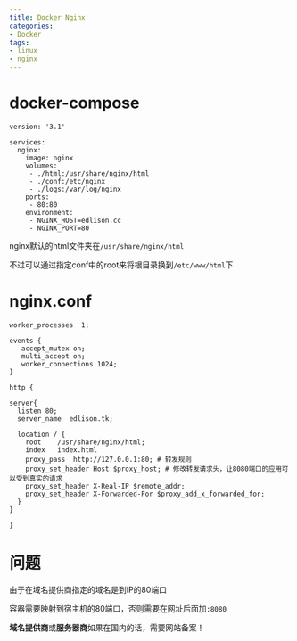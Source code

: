 ```yaml
---
title: Docker Nginx
categories:
- Docker
tags:
- linux
- nginx
---
```


# docker-compose

```
version: '3.1'

services:
  nginx:
    image: nginx
    volumes:
     - ./html:/usr/share/nginx/html
     - ./conf:/etc/nginx
     - ./logs:/var/log/nginx
    ports:
     - 80:80
    environment:
     - NGINX_HOST=edlison.cc
     - NGINX_PORT=80
```

nginx默认的html文件夹在`/usr/share/nginx/html`

不过可以通过指定conf中的root来将根目录换到`/etc/www/html`下

# nginx.conf

```
worker_processes  1;

events {
   accept_mutex on;
   multi_accept on;
   worker_connections 1024;
}

http {

server{
  listen 80;
  server_name  edlison.tk;

  location / {
	root	/usr/share/nginx/html;
	index	index.html
    proxy_pass  http://127.0.0.1:80; # 转发规则
    proxy_set_header Host $proxy_host; # 修改转发请求头，让8080端口的应用可以受到真实的请求
    proxy_set_header X-Real-IP $remote_addr;
    proxy_set_header X-Forwarded-For $proxy_add_x_forwarded_for;
  }
}

}
```



# 问题

由于在域名提供商指定的域名是到IP的80端口

容器需要映射到宿主机的80端口，否则需要在网址后面加`:8080`

**域名提供商**或**服务器商**如果在国内的话，需要网站备案！

